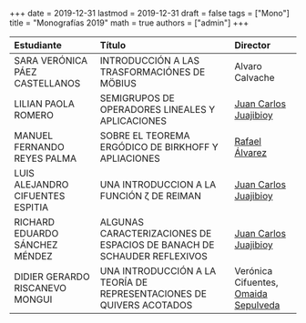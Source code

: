 +++
date      = 2019-12-31
lastmod   = 2019-12-31
draft     = false
tags      = ["Mono"]
title     = "Monografías 2019"
math      = true
authors = ["admin"]
+++

Estudiante | Título | Director 
:----------| :---------- | :----------
SARA VERÓNICA PÁEZ CASTELLANOS| INTRODUCCIÓN A LAS TRASFORMACIÓNES DE MÖBIUS | Alvaro Calvache
LILIAN PAOLA ROMERO |SEMIGRUPOS DE OPERADORES LINEALES Y APLICACIONES | [Juan Carlos Juajibioy](https://matematicas.netlify.app/authors/juajibioy-j/)
MANUEL FERNANDO REYES PALMA | SOBRE EL TEOREMA ERGÓDICO DE BIRKHOFF Y APLIACIONES | [Rafael Álvarez](https://matematicas.netlify.app/authors/alvarez-r/)
LUIS ALEJANDRO CIFUENTES ESPITIA|UNA INTRODUCCION A LA FUNCIÓN ζ DE REIMAN| [Juan Carlos Juajibioy](https://matematicas.netlify.app/authors/juajibioy-j/)
RICHARD EDUARDO SÁNCHEZ MÉNDEZ|ALGUNAS CARACTERIZACIONES DE ESPACIOS DE BANACH DE SCHAUDER REFLEXIVOS| [Juan Carlos Juajibioy](https://matematicas.netlify.app/authors/juajibioy-j/)
DIDIER GERARDO RISCANEVO MONGUI| UNA INTRODUCCIÓN A LA TEORÍA DE REPRESENTACIONES DE QUIVERS ACOTADOS| Verónica Cifuentes, [Omaida Sepulveda](https://matematicas.netlify.app/authors/sepulveda-o/)

